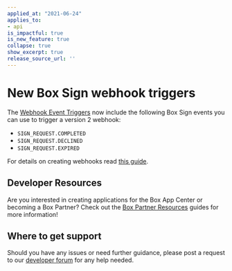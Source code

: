 ```yaml
---
applied_at: "2021-06-24"
applies_to: 
- api
is_impactful: true
is_new_feature: true
collapse: true
show_excerpt: true
release_source_url: ''
---
```


# New Box Sign webhook triggers

The [Webhook Event Triggers][1] now include the following Box Sign events you can use to trigger a version 2 webhook:

* `SIGN_REQUEST.COMPLETED`
* `SIGN_REQUEST.DECLINED`
* `SIGN_REQUEST.EXPIRED`

For details on creating webhooks read [this guide][2].

<!-- more -->


## Developer Resources

Are you interested in creating applications for the Box App Center or becoming a Box Partner? Check out the
[Box Partner Resources][3] guides for more information!

## Where to get support

Should you have any issues or need further guidance, please post a request to
our [developer forum][4] for any help needed.

[1]: g://webhooks/triggers
[2]: g://webhooks/v2/create-v2
[3]: https://support.box.com/hc/en-us/community/topics/360001932973-Platform-and-Developer-Forum
[4]: https://support.box.com/hc/en-us/sections/360009473734-Box-Partner-Resources

